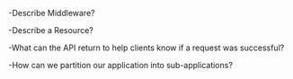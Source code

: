 
-Describe Middleware?

-Describe a Resource?

-What can the API return to help clients know if a request was successful?

-How can we partition our application into sub-applications?